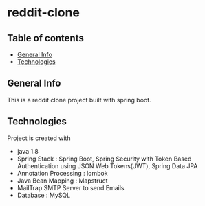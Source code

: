# reddit-clone

## Table of contents
* [General Info](#general-info)
* [Technologies](#technologies)

## General Info
This is a reddit clone project built with spring boot.

## Technologies
Project is created with 
* java 1.8
* Spring Stack : Spring Boot, Spring Security with Token Based Authentication using JSON Web Tokens(JWT), Spring Data JPA 
* Annotation Processing : lombok
* Java Bean Mapping : Mapstruct
* MailTrap SMTP Server to send Emails
* Database : MySQL

